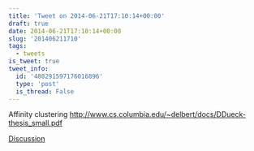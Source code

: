 ```yaml
---
title: 'Tweet on 2014-06-21T17:10:14+00:00'
draft: true
date: 2014-06-21T17:10:14+00:00
slug: '201406211710'
tags:
  - tweets
is_tweet: true
tweet_info:
  id: '480291597176016896'
  type: 'post'
  is_thread: False
---
```




Affinity clustering <http://www.cs.columbia.edu/~delbert/docs/DDueck-thesis_small.pdf>

[Discussion](https://x.com/sytelus/status/480291597176016896)
